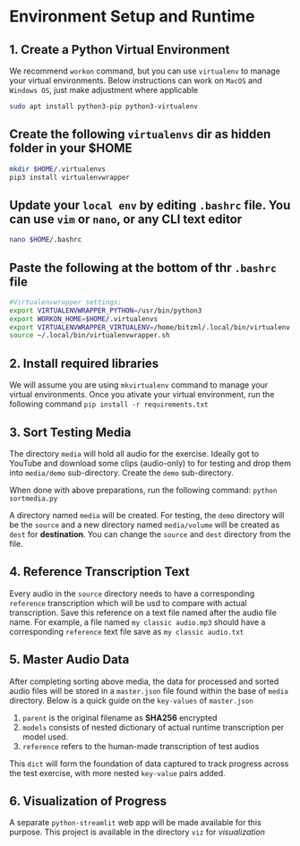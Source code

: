 # Environment Setup and Runtime

## 1. Create a Python Virtual Environment
We recommend `workon` command, but you can use `virtualenv` to manage your virtual environments. Below instructions can work on `MacOS` and `Windows OS`, just make adjustment where applicable

```sh
sudo apt install python3-pip python3-virtualenv
```

## Create the following `virtualenvs` dir as hidden folder in your $HOME

```sh
mkdir $HOME/.virtualenvs
pip3 install virtualenvwrapper
```

## Update your `local env` by editing `.bashrc` file. You can use `vim` or `nano`, or any CLI text editor

```sh
nano $HOME/.bashrc
```

## Paste the following at the bottom of thr `.bashrc` file

```sh
#Virtualenvwrapper settings:
export VIRTUALENVWRAPPER_PYTHON=/usr/bin/python3
export WORKON_HOME=$HOME/.virtualenvs
export VIRTUALENVWRAPPER_VIRTUALENV=/home/bitzml/.local/bin/virtualenv
source ~/.local/bin/virtualenvwrapper.sh
```

## 2. Install required libraries
We will assume you are using `mkvirtualenv` command to manage your virtual environments. Once you ativate your virtual environment, run the following command `pip install -r requirements.txt`

## 3. Sort Testing Media
The directory `media` will hold all audio for the exercise. Ideally got to YouTube and download some clips (audio-only) to for testing and drop them into `media/demo` sub-directory. Create the `demo` sub-directory.

When done with above preparations, run the following command: `python sortmedia.py`

A directory named `media` will be created. For testing, the `demo` directory will be the `source` and a new directory named `media/volume` will be created as `dest` for **destination**. You can change the `source` and `dest` directory from the file.

## 4. Reference Transcription Text
Every audio in the `source` directory needs to have a corresponding `reference` transcription which will be usd to compare with actual transcription. Save this reference on a text file named after the audio file name. For example, a file named `my classic audio.mp3` should have a corresponding `reference` text file save as `my classic audio.txt` 

## 5. Master Audio Data
After completing sorting above media, the data for processed and sorted audio files will be stored in a `master.json` file found within the base of `media` directory. Below is a quick guide on the `key-values` of `master.json`

1. `parent` is the original filename as **SHA256** encrypted
2. `models` consists of nested dictionary of actual runtime transcription per model used.
3. `reference` refers to the human-made transcription of test audios

This `dict` will form the foundation of data captured to track progress across the test exercise, with more nested `key-value` pairs added.

## 6. Visualization of Progress
A separate `python-streamlit` web app will be made available for this purpose. This project is available in the directory `viz` for *visualization*

